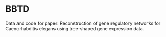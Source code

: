 # BBTD
Data and code for paper: Reconstruction of gene regulatory networks for Caenorhabditis elegans using tree-shaped gene expression data.
